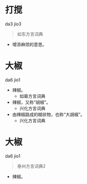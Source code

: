 # 打搅
da3 jio3
> 如东方言词典
- 增添麻烦的意思。

# 大椒
da6 jio1
+ 辣椒。
  * 如皋方言词典
+ 辣椒，又称“胡椒”。
  * 兴化方言词典
+ 由辣椒路成的糊状物，也称“大胡椒”。
  * 兴化方言词典

# 大椒
da6 jio1
> 泰州方言词典2
- 辣椒。
